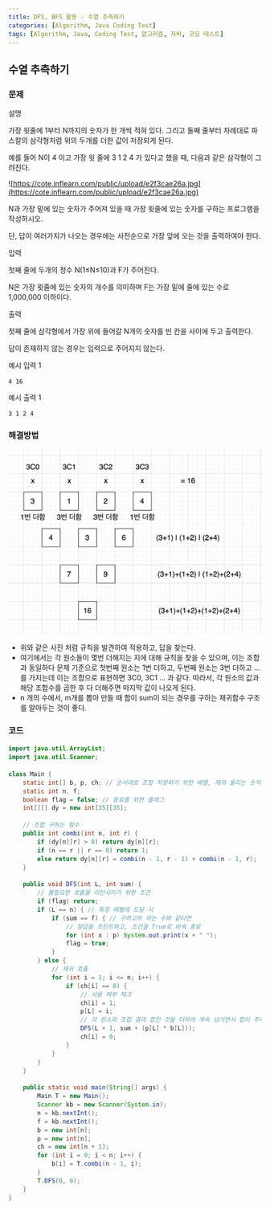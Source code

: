 ```yaml
---
title: DFS, BFS 활용 - 수열 추측하기
categories: [Algorithm, Java Coding Test]
tags: [Algorithm, Java, Coding Test, 알고리즘, 자바, 코딩 테스트]
---
```


## 수열 추측하기


### 문제

설명

가장 윗줄에 1부터 N까지의 숫자가 한 개씩 적혀 있다. 그리고 둘째 줄부터 차례대로 파스칼의 삼각형처럼 위의 두개를 더한 값이 저장되게 된다.

예를 들어 N이 4 이고 가장 윗 줄에 3 1 2 4 가 있다고 했을 때, 다음과 같은 삼각형이 그려진다.

![https://cote.inflearn.com/public/upload/e2f3cae26a.jpg](https://cote.inflearn.com/public/upload/e2f3cae26a.jpg)

N과 가장 밑에 있는 숫자가 주어져 있을 때 가장 윗줄에 있는 숫자를 구하는 프로그램을 작성하시오.

단, 답이 여러가지가 나오는 경우에는 사전순으로 가장 앞에 오는 것을 출력하여야 한다.

입력

첫째 줄에 두개의 정수 N(1≤N≤10)과 F가 주어진다.

N은 가장 윗줄에 있는 숫자의 개수를 의미하며 F는 가장 밑에 줄에 있는 수로 1,000,000 이하이다.

출력

첫째 줄에 삼각형에서 가장 위에 들어갈 N개의 숫자를 빈 칸을 사이에 두고 출력한다.

답이 존재하지 않는 경우는 입력으로 주어지지 않는다.

예시 입력 1

```
4 16
```

예시 출력 1

```
3 1 2 4
```

### 해결방법

![75.png](/assets/img/Algorithm/75.png)

- 위와 같은 사진 처럼 규칙을 발견하여 적용하고, 답을 찾는다.
- 여기에서는 각 원소들이 몇번 더해지는 지에 대해 규칙을 찾을 수 있으며, 이는 조합과 동일하다
  문제 기준으로 첫번째 원소는 1번 더하고, 두번째 원소는 3번 더하고 … 를 가지는데
  이는 조합으로 표현하면 3C0, 3C1 … 과 같다. 따라서, 각 원소의 값과 해당 조합수를 곱한 후 다 더해주면 마지막 값이 나오게 된다.
- n 개의 수에서, m개를 뽑아 만들 때 합이 sum이 되는 경우를 구하는 재귀함수 구조를 알아두는 것이 좋다.

### 코드

```java
import java.util.ArrayList;
import java.util.Scanner;

class Main {
    static int[] b, p, ch; // 순서대로 조합 저장하기 위한 배열, 재귀 돌리는 숫자 원소 배열, 숫자 사용 했는지 체크하는 배열
    static int n, f;
    boolean flag = false; // 종료를 위한 플래그
    int[][] dy = new int[35][35];

    // 조합 구하는 함수
    public int combi(int n, int r) {
        if (dy[n][r] > 0) return dy[n][r];
        if (n == r || r == 0) return 1;
        else return dy[n][r] = combi(n - 1, r - 1) + combi(n - 1, r);
    }

    public void DFS(int L, int sum) {
        // 불필요한 호출을 리턴시키기 위한 조건
        if (flag) return;
        if (L == n) { // 특정 레벨에 도달 시
            if (sum == f) { // 구하고자 하는 수와 같다면
                // 정답을 프린트하고, 조건을 True로 바꿔 종료
                for (int x : p) System.out.print(x + " ");
                flag = true;
            }
        } else {
            // 재귀 호출
            for (int i = 1; i <= n; i++) {
                if (ch[i] == 0) {
                    // 사용 여부 체크
                    ch[i] = 1;
                    p[L] = i;
                    // 각 원소와 조합 결과 합친 것을 더하여 계속 넘기면서 합이 주어진 마지막 값과 같을 때까지 재귀한다.
                    DFS(L + 1, sum + (p[L] * b[L]));
                    ch[i] = 0;
                }
            }
        }
    }

    public static void main(String[] args) {
        Main T = new Main();
        Scanner kb = new Scanner(System.in);
        n = kb.nextInt();
        f = kb.nextInt();
        b = new int[n];
        p = new int[n];
        ch = new int[n + 1];
        for (int i = 0; i < n; i++) {
            b[i] = T.combi(n - 1, i);
        }
        T.DFS(0, 0);
    }
}
```
